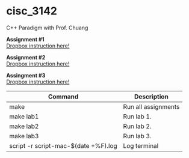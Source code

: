 # cisc_3142
C++ Paradigm with Prof. Chuang

**Assignment #1** <br />
[Dropbox instruction here!](https://www.dropbox.com/s/r8obg7ijo424vhx/CISC%203142%20Class%20Exercise%201.docx?dl=0)

**Assignment #2** <br />
[Dropbox instruction here!](https://www.dropbox.com/s/hf3elq7phfe839o/CISC%203142%20Class%20Exercise%202.docx?dl=0)

**Assingment #3** <br />
[Dropbox instruction here!](https://www.dropbox.com/s/v27vayfohrbs8q1/CISC%203142%20Class%20Exercise%203.docx?dl=0)

| Command | Description |
| --- | --- |
| make | Run all assignments |
| make lab1 | Run lab 1. |
| make lab2 | Run lab 2. |
| make lab3 | Run lab 3. |
| script -r script-mac-$(date +%F).log| Log terminal |
